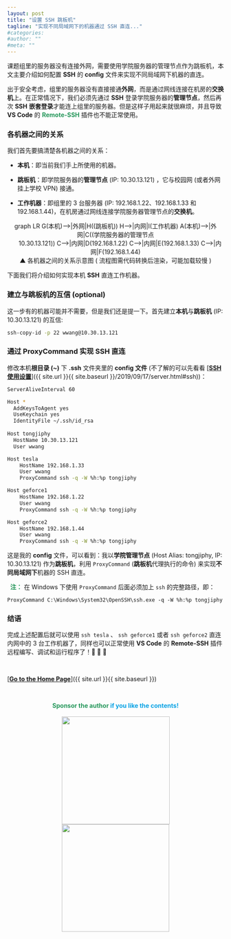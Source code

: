 ```yaml
---
layout: post
title: "设置 SSH 跳板机"
tagline: "实现不同局域网下的机器通过 SSH 直连..."
#categories: 
#author: ""
#meta: ""
---
```

课题组里的服务器没有连接外网，需要使用学院服务器的管理节点作为跳板机，本文主要介绍如何配置 **SSH** 的 **config** 文件来实现不同局域网下机器的直连。

出于安全考虑，组里的服务器没有直接接通**外网**，而是通过网线连接在机房的**交换机**上。在正常情况下，我们必须先通过 **SSH** 登录学院服务器的**管理节点**，然后再次 **SSH** **嵌套登录**才能连上组里的服务器。但是这样子用起来就很麻烦，并且导致 **VS Code** 的 <font color="#26975b"><b>Remote-SSH</b></font> 插件也不能正常使用。

### **各机器之间的关系**

我们首先要搞清楚各机器之间的关系：
* **本机**：即当前我们手上所使用的机器。

* **跳板机**：即学院服务器的**管理节点** (IP: 10.30.13.121) ，它与校园网 (或者外网挂上学校 VPN) 接通。

* **工作机器**：即组里的 3 台服务器 (IP: 192.168.1.22、192.168.1.33 和 192.168.1.44)，在机房通过网线连接学院服务器管理节点的**交换机**。
<center>
<div class="mermaid">
graph LR
G(本机)-->|外网|H((跳板机))
H-->|内网|I(工作机器)
A(本机)-->|外网|C((学院服务器的管理节点<br>&ensp;&ensp;&ensp;10.30.13.121))
C-->|内网|D(192.168.1.22)
C-->|内网|E(192.168.1.33)
C-->|内网|F(192.168.1.44)
</div>
</center>
<center>▲ 各机器之间的关系示意图 ( 流程图需代码转换后渲染，可能加载较慢 )</center>

下面我们将介绍如何实现本机 **SSH** 直连工作机器。

### **建立与跳板机的互信 (optional)**

这一步有的机器可能并不需要，但是我们还是提一下。首先建立**本机**与**跳板机** (IP: 10.30.13.121) 的互信:

``` bash
ssh-copy-id -p 22 wwang@10.30.13.121
```

### **通过 ProxyCommand 实现 SSH 直连**

修改本机**根目录 (~)** 下 **.ssh** 文件夹里的 **config 文件** (不了解的可以先看看 [**<u>SSH 使用设置</u>**]({{ site.url }}{{ site.baseurl }}/2019/09/17/server.html#ssh))：

``` bash
ServerAliveInterval 60

Host *
  AddKeysToAgent yes
  UseKeychain yes
  IdentityFile ~/.ssh/id_rsa
  
Host tongjiphy
  HostName 10.30.13.121
  User wwang

Host tesla
	HostName 192.168.1.33
	User wwang
	ProxyCommand ssh -q -W %h:%p tongjiphy

Host geforce1
	HostName 192.168.1.22
	User wwang
	ProxyCommand ssh -q -W %h:%p tongjiphy

Host geforce2
	HostName 192.168.1.44
	User wwang
	ProxyCommand ssh -q -W %h:%p tongjiphy

```

这是我的 **config** 文件，可以看到：我以**学院管理节点** (Host Alias: tongjiphy, IP: 10.30.13.121) 作为**跳板机**，利用 `ProxyCommand` (**跳板机**代理执行的命令) 来实现**不同局域网下**机器的 SSH 直连。

&ensp;<font color="#26975b"><b>注：</b></font> 在 Windows 下使用 `ProxyCommand` 后面必须加上 `ssh` 的完整路径，即：
```
ProxyCommand C:\Windows\System32\OpenSSH\ssh.exe -q -W %h:%p tongjiphy
```

### **结语**
完成上述配置后就可以使用 `ssh tesla` 、 `ssh geforce1` 或者 `ssh geforce2` 直连内网中的 3 台工作机器了，同样也可以正常使用 **VS Code** 的 **Remote-SSH** 插件远程编写、调试和运行程序了！🎉 🎉 🎉 

&ensp;

[<b><u>Go to the Home Page</u></b>]({{ site.url }}{{ site.baseurl }})

&ensp;

<center class="half">
<font color="#26975b"><b>Sponsor the author </b></font><font color="#08a2e4"><b>if you like the contents!</b></font><br/><br/>
</center>

<center class="half">
    <img src="{{ site.baseurl }}/images/WechatPay.png" width="251" style="margin-right:10px;margin-left:10px"/><img src="{{ site.baseurl }}/images/AliPay.png" width="250" style="margin-right:10px;margin-left:10px"/>
</center>

&ensp;